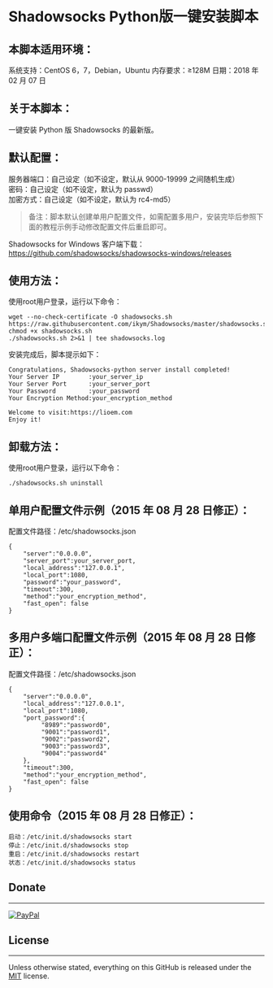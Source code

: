 # Shadowsocks Python版一键安装脚本

## 本脚本适用环境：

系统支持：CentOS 6，7，Debian，Ubuntu
内存要求：≥128M
日期：2018 年 02 月 07 日

## 关于本脚本：

一键安装 Python 版 Shadowsocks 的最新版。

## 默认配置：

服务器端口：自己设定（如不设定，默认从 9000-19999 之间随机生成）  
密码：自己设定（如不设定，默认为 passwd）  
加密方式：自己设定（如不设定，默认为 rc4-md5）  

> 备注：脚本默认创建单用户配置文件，如需配置多用户，安装完毕后参照下面的教程示例手动修改配置文件后重启即可。

Shadowsocks for Windows 客户端下载：
https://github.com/shadowsocks/shadowsocks-windows/releases

## 使用方法：

使用root用户登录，运行以下命令：

```
wget --no-check-certificate -O shadowsocks.sh https://raw.githubusercontent.com/ikym/Shadowsocks/master/shadowsocks.sh
chmod +x shadowsocks.sh
./shadowsocks.sh 2>&1 | tee shadowsocks.log
```
安装完成后，脚本提示如下：

```
Congratulations, Shadowsocks-python server install completed!
Your Server IP        :your_server_ip
Your Server Port      :your_server_port
Your Password         :your_password
Your Encryption Method:your_encryption_method

Welcome to visit:https://lioem.com
Enjoy it!
```

## 卸载方法：

使用root用户登录，运行以下命令：

```
./shadowsocks.sh uninstall
```

## 单用户配置文件示例（2015 年 08 月 28 日修正）：

配置文件路径：/etc/shadowsocks.json

```
{
    "server":"0.0.0.0",
    "server_port":your_server_port,
    "local_address":"127.0.0.1",
    "local_port":1080,
    "password":"your_password",
    "timeout":300,
    "method":"your_encryption_method",
    "fast_open": false
}
```

## 多用户多端口配置文件示例（2015 年 08 月 28 日修正）：

配置文件路径：/etc/shadowsocks.json

```
{
    "server":"0.0.0.0",
    "local_address":"127.0.0.1",
    "local_port":1080,
    "port_password":{
         "8989":"password0",
         "9001":"password1",
         "9002":"password2",
         "9003":"password3",
         "9004":"password4"
    },
    "timeout":300,
    "method":"your_encryption_method",
    "fast_open": false
}
```

## 使用命令（2015 年 08 月 28 日修正）：

```
启动：/etc/init.d/shadowsocks start
停止：/etc/init.d/shadowsocks stop
重启：/etc/init.d/shadowsocks restart
状态：/etc/init.d/shadowsocks status
```

## Donate
------------

[![PayPal](https://www.paypalobjects.com/digitalassets/c/website/marketing/apac/C2/logos-buttons/optimize/26_Yellow_PayPal_Pill_Button.png)](paypal.me/wangxiaopeng0)  

## License
------------

Unless otherwise stated, everything on this GitHub is released under the [MIT](https://mit-license.org) license.
